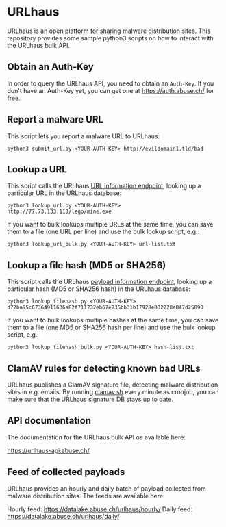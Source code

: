# URLhaus
URLhaus is an open platform for sharing malware distribution sites. This repository provides some sample python3 scripts on how to interact with the URLhaus bulk API.

## Obtain an Auth-Key
In order to query the URLhaus API, you need to obtain an ```Auth-Key```.  If you don't have an Auth-Key yet, you can get one at https://auth.abuse.ch/ for free.

## Report a malware URL
This script lets you report a malware URL to URLhaus:

```
python3 submit_url.py <YOUR-AUTH-KEY> http://evildomain1.tld/bad
```

## Lookup a URL
This script calls the URLhaus [URL information endpoint](https://urlhaus-api.abuse.ch/#urlinfo), looking up a particular URL in the URLhaus database:

```
python3 lookup_url.py <YOUR-AUTH-KEY> http://77.73.133.113/lego/mine.exe
```

If you want to bulk lookups multiple URLs at the same time, you can save them to a file (one URL per line) and use the bulk lookup script, e.g.:

```
python3 lookup_url_bulk.py <YOUR-AUTH-KEY> url-list.txt
```

## Lookup a file hash (MD5 or SHA256)
This script calls the URLhaus [payload information endpoint](https://urlhaus-api.abuse.ch/#payloadinfo), looking up a particular hash (MD5 or SHA256 hash) in the URLhaus database:

```
python3 lookup_filehash.py <YOUR-AUTH-KEY> d72ba95c67364911636a82f711732eb67e235bb31b17928e832228e847d25890
```

If you want to bulk lookups multiple hashes at the same time, you can save them to a file (one MD5 or SHA256 hash per line) and use the bulk lookup script, e.g.:

```
python3 lookup_filehash_bulk.py <YOUR-AUTH-KEY> hash-list.txt
```

## ClamAV rules for detecting known bad URLs
URLhaus publishes a ClamAV signature file, detecting malware distribution sites in e.g. emails. By running [clamav.sh](https://github.com/abusech/URLhaus/blob/master/clamav.sh) every minute as cronjob, you can make sure that the URLhaus signature DB stays up to date.

## API documentation
The documentation for the URLhaus bulk API os available here:

https://urlhaus-api.abuse.ch/

## Feed of collected payloads
URLhaus provides an hourly and daily batch of payload collected from malware distribution sites. The feeds are available here:

Hourly feed: https://datalake.abuse.ch/urlhaus/hourly/
Daily feed: https://datalake.abuse.ch/urlhaus/daily/
